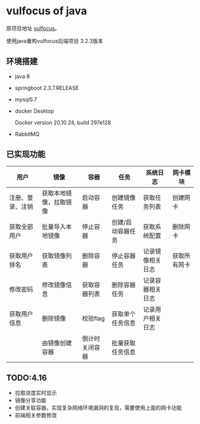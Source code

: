 # vulfocus of java
原项目地址 [vulfocus](https://github.com/fofapro/vulfocus)。

使用java重构vulfocus后端项目 3.2.3版本

## 环境搭建

- java 8

- springboot 2.3.7.RELEASE

- mysql5.7

- docker Desktop

  Docker version 20.10.24, build 297e128

- RabbitMQ



## 已实现功能

| 用户             | 镜像             | 容器           | 任务              | 系统日志         | 网卡模块 |
| ---------------- | ---------------- | -------------- | ----------------- | ---------------- | ---------------- |
| 注册、登录、注销 | 获取本地镜像，拉取镜像     | 启动容器       | 创建镜像任务      | 获取任务列表     | 创建网卡 |
| 获取全部用户     | 批量导入本地镜像 | 停止容器       | 创建/启动容器任务 | 获取系统配置     | 删除网卡 |
| 获取用户排名     | 获取镜像列表     | 删除容器       | 停止容器任务      | 记录镜像相关日志 | 获取所有网卡 |
| 修改密码         | 修改镜像信息     | 获取容器列表   | 删除容器任务      | 记录容器相关日志 |  |
| 获取用户信息     | 删除镜像         | 校验flag       | 获取单个任务信息  | 记录用户相关日志 |  |
|                  | 由镜像创建容器   | 倒计时关闭容器 | 批量获取任务信息  |                  |  |

## TODO:4.16

- 拉取进度实时显示
- 镜像分享功能
- 创建关联容器，实现复杂网络环境漏洞的复现，需要使用上面的网卡功能
- 前端相关参数修改



